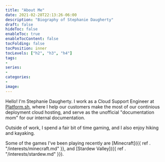```yaml
---
title: "About Me"
date: 2021-02-28T22:13:26-06:00
description: "Biography of Stephanie Daugherty"
draft: false
hideToc: false
enableToc: true
enableTocContent: false
tocFolding: false
tocPosition: inner
tocLevels: ["h2", "h3", "h4"]
tags:
-
series:
-
categories:
-
image:
---
```



Hello! I'm Stephanie Daugherty. I work as a Cloud Support Engineer at
[Platform.sh](https://platform.sh), where I help our customers make the most
of our continious deployment cloud hosting, and serve as the unofficial
"documentation mom" for our internal documentation.

Outside of work, I spend a fair bit of time gaming, and I also enjoy hiking
and kayaking. 

Some of the games I've been playing recently are [Minecraft]({{ ref . "/interests/minecraft.md" }}, and
[Stardew Valley]({{ ref . "/interests/stardew.md" }}).

